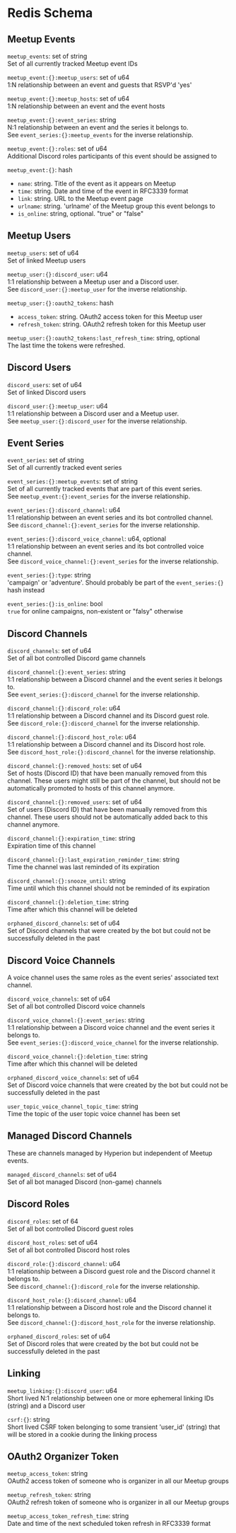 # Redis Schema

## Meetup Events

`meetup_events`: set of string\
Set of all currently tracked Meetup event IDs

`meetup_event:{}:meetup_users`: set of u64\
1:N relationship between an event and guests that RSVP'd 'yes'

`meetup_event:{}:meetup_hosts`: set of u64\
1:N relationship between an event and the event hosts

`meetup_event:{}:event_series`: string\
N:1 relationship between an event and the series it belongs to.\
See `event_series:{}:meetup_events` for the inverse relationship.

`meetup_event:{}:roles`: set of u64\
Additional Discord roles participants of this event should be assigned to

`meetup_event:{}`: hash
* `name`: string. Title of the event as it appears on Meetup
* `time`: string. Date and time of the event in RFC3339 format
* `link`: string. URL to the Meetup event page
* `urlname`: string. 'urlname' of the Meetup group this event belongs to
* `is_online`: string, optional. "true" or "false"

## Meetup Users

`meetup_users`: set of u64\
Set of linked Meetup users

`meetup_user:{}:discord_user`: u64\
1:1 relationship between a Meetup user and a Discord user.\
See `discord_user:{}:meetup_user` for the inverse relationship.

`meetup_user:{}:oauth2_tokens`: hash
* `access_token`: string. OAuth2 access token for this Meetup user
* `refresh_token`: string. OAuth2 refresh token for this Meetup user

`meetup_user:{}:oauth2_tokens:last_refresh_time`: string, optional\
The last time the tokens were refreshed.

## Discord Users

`discord_users`: set of u64\
Set of linked Discord users

`discord_user:{}:meetup_user`: u64\
1:1 relationship between a Discord user and a Meetup user.\
See `meetup_user:{}:discord_user` for the inverse relationship.

## Event Series

`event_series`: set of string\
Set of all currently tracked event series

`event_series:{}:meetup_events`: set of string\
Set of all currently tracked events that are part of this event series.\
See `meetup_event:{}:event_series` for the inverse relationship.

`event_series:{}:discord_channel`: u64\
1:1 relationship between an event series and its bot controlled channel.\
See `discord_channel:{}:event_series` for the inverse relationship.

`event_series:{}:discord_voice_channel`: u64, optional\
1:1 relationship between an event series and its bot controlled voice channel.\
See `discord_voice_channel:{}:event_series` for the inverse relationship.

`event_series:{}:type`: string\
'campaign' or 'adventure'. Should probably be part of the `event_series:{}` hash instead

`event_series:{}:is_online`: bool\
`true` for online campaigns, non-existent or "falsy" otherwise

## Discord Channels

`discord_channels`: set of u64\
Set of all bot controlled Discord game channels

`discord_channel:{}:event_series`: string\
1:1 relationship between a Discord channel and the event series it belongs to.\
See `event_series:{}:discord_channel` for the inverse relationship.

`discord_channel:{}:discord_role`: u64\
1:1 relationship between a Discord channel and its Discord guest role.\
See `discord_role:{}:discord_channel` for the inverse relationship.

`discord_channel:{}:discord_host_role`: u64\
1:1 relationship between a Discord channel and its Discord host role.\
See `discord_host_role:{}:discord_channel` for the inverse relationship.

`discord_channel:{}:removed_hosts`: set of u64\
Set of hosts (Discord ID) that have been manually removed from this channel. These users might still be part of the channel, but should not be automatically promoted to hosts of this channel anymore.

`discord_channel:{}:removed_users`: set of u64\
Set of users (Discord ID) that have been manually removed from this channel. These users should not be automatically added back to this channel anymore.

`discord_channel:{}:expiration_time`: string\
Expiration time of this channel

`discord_channel:{}:last_expiration_reminder_time`: string\
Time the channel was last reminded of its expiration

`discord_channel:{}:snooze_until`: string\
Time until which this channel should not be reminded of its expiration

`discord_channel:{}:deletion_time`: string\
Time after which this channel will be deleted

`orphaned_discord_channels`: set of u64\
Set of Discord channels that were created by the bot but could not be successfully deleted in the past

## Discord Voice Channels

A voice channel uses the same roles as the event series' associated text channel.

`discord_voice_channels`: set of u64\
Set of all bot controlled Discord voice channels

`discord_voice_channel:{}:event_series`: string\
1:1 relationship between a Discord voice channel and the event series it belongs to.\
See `event_series:{}:discord_voice_channel` for the inverse relationship.

`discord_voice_channel:{}:deletion_time`: string\
Time after which this channel will be deleted

`orphaned_discord_voice_channels`: set of u64\
Set of Discord voice channels that were created by the bot but could not be successfully deleted in the past

`user_topic_voice_channel_topic_time`: string\
Time the topic of the user topic voice channel has been set

## Managed Discord Channels

These are channels managed by Hyperion but independent of Meetup events.

`managed_discord_channels`: set of u64\
Set of all bot managed Discord (non-game) channels

## Discord Roles

`discord_roles`: set of 64\
Set of all bot controlled Discord guest roles

`discord_host_roles`: set of u64\
Set of all bot controlled Discord host roles

`discord_role:{}:discord_channel`: u64\
1:1 relationship between a Discord guest role and the Discord channel it belongs to.\
See `discord_channel:{}:discord_role` for the inverse relationship.

`discord_host_role:{}:discord_channel`: u64\
1:1 relationship between a Discord host role and the Discord channel it belongs to.\
See `discord_channel:{}:discord_host_role` for the inverse relationship.

`orphaned_discord_roles`: set of u64\
Set of Discord roles that were created by the bot but could not be successfully deleted in the past

## Linking

`meetup_linking:{}:discord_user`: u64\
Short lived N:1 relationship between one or more ephemeral linking IDs (string) and a Discord user

`csrf:{}`: string\
Short lived CSRF token belonging to some transient 'user_id' (string) that will be stored in a cookie during the linking process

## OAuth2 Organizer Token

`meetup_access_token`: string\
OAuth2 access token of someone who is organizer in all our Meetup groups

`meetup_refresh_token`: string\
OAuth2 refresh token of someone who is organizer in all our Meetup groups

`meetup_access_token_refresh_time`: string\
Date and time of the next scheduled token refresh in RFC3339 format